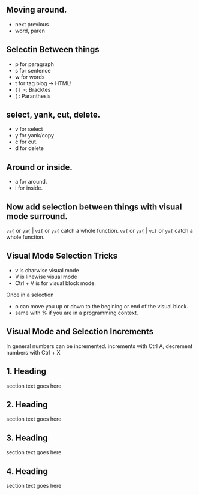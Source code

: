 
## Moving around. 

- next previous 
- word, paren

## Selectin Between things

- p for paragraph
- s for sentence
- w for words
- t for tag blog -> HTML!
- { [ >: Bracktes
- ( : Paranthesis


## select, yank, cut, delete. 

 - v for select
 - y for yank/copy 
 - c for cut. 
 - d for delete 

## Around or inside. 
- a for around. 
- i for inside. 
## Now add  selection between things with  visual mode surround.
`va{` or `ya{`   | `vi{` or `ya{`   catch a whole function. 
`va{` or `ya{`   | `vi{` or `ya{`   catch a whole function. 


## Visual Mode Selection Tricks 

- v is charwise visual mode
- V is linewise visual mode
- Ctrl + V is for visual block mode. 

Once in a selection
- o can move you up or down to the begining or end of the visual block. 
- same with % if you are in a programming context. 



## Visual Mode and Selection Increments

In general numbers can be incremented. 
increments with Ctrl A, 
decrement numbers with Ctrl + X


## 1. Heading  
section text goes here 



## 2. Heading  
section text goes here 



## 3. Heading  
section text goes here 



## 4. Heading  
section text goes here 



